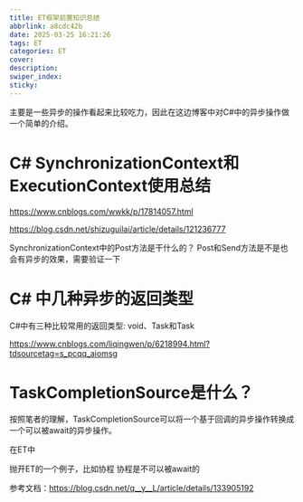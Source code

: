 ```yaml
---
title: ET框架前置知识总结
abbrlink: a8cdc42b
date: 2025-03-25 16:21:26
tags: ET
categories: ET
cover:
description:
swiper_index:
sticky:
---
```


主要是一些异步的操作看起来比较吃力，因此在这边博客中对C#中的异步操作做一个简单的介绍。

# C# SynchronizationContext和ExecutionContext使用总结 
https://www.cnblogs.com/wwkk/p/17814057.html


https://blog.csdn.net/shizuguilai/article/details/121236777

SynchronizationContext中的Post方法是干什么的？ Post和Send方法是不是也会有异步的效果，需要验证一下

# C# 中几种异步的返回类型

C#中有三种比较常用的返回类型: void、Task<TResult>和Task

https://www.cnblogs.com/liqingwen/p/6218994.html?tdsourcetag=s_pcqq_aiomsg

# TaskCompletionSource是什么？

按照笔者的理解，TaskCompletionSource可以将一个基于回调的异步操作转换成一个可以被await的异步操作。

在ET中


抛开ET的一个例子，比如协程 协程是不可以被await的

参考文档：https://blog.csdn.net/q__y__L/article/details/133905192